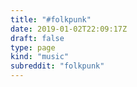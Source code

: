 ```yaml
---
title: "#folkpunk"
date: 2019-01-02T22:09:17Z
draft: false
type: page
kind: "music"
subreddit: "folkpunk"
---
```

